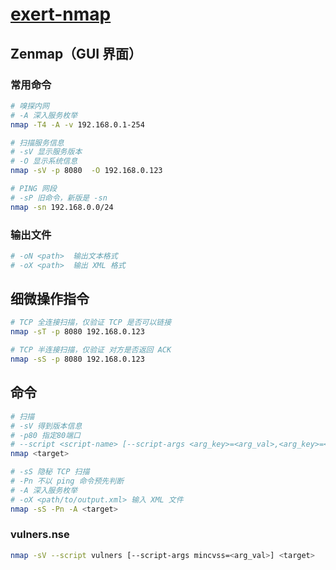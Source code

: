 # [exert-nmap](https://github.com/chaosanals/exert-nmap)

## Zenmap（GUI 界面）

### 常用命令

```bash
# 嗅探内网
# -A 深入服务枚举
nmap -T4 -A -v 192.168.0.1-254

# 扫描服务信息
# -sV 显示服务版本
# -O 显示系统信息
nmap -sV -p 8080  -O 192.168.0.123

# PING 网段
# -sP 旧命令，新版是 -sn 
nmap -sn 192.168.0.0/24
```

### 输出文件

```bash
# -oN <path>  输出文本格式
# -oX <path>  输出 XML 格式

```

## 细微操作指令

```bash
# TCP 全连接扫描，仅验证 TCP 是否可以链接
nmap -sT -p 8080 192.168.0.123

# TCP 半连接扫描，仅验证 对方是否返回 ACK
nmap -sS -p 8080 192.168.0.123
```

## 命令

```bash
# 扫描
# -sV 得到版本信息
# -p80 指定80端口
# --script <script-name> [--script-args <arg_key>=<arg_val>,<arg_key>=<arg_val>,...] 使用脚本
nmap <target>

# -sS 隐秘 TCP 扫描
# -Pn 不以 ping 命令预先判断
# -A 深入服务枚举
# -oX <path/to/output.xml> 输入 XML 文件
nmap -sS -Pn -A <target>
```

### vulners.nse

```bash
nmap -sV --script vulners [--script-args mincvss=<arg_val>] <target>
```
